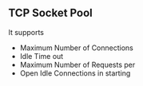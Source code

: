 ## TCP Socket Pool

It supports
* Maximum Number of Connections
* Idle Time out 
* Maximum Number of Requests per 
* Open Idle Connections in starting







